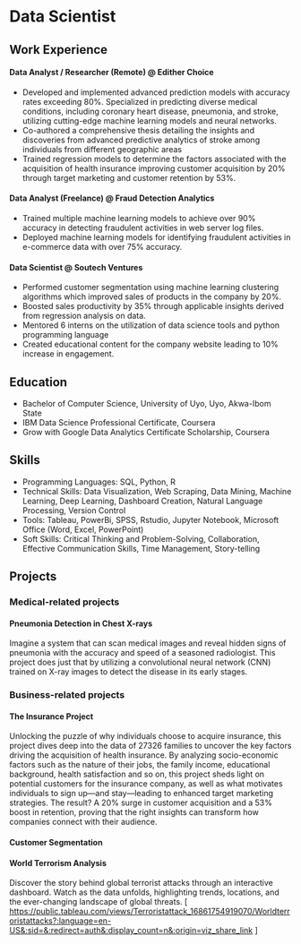 # Data Scientist

## Work Experience
#### Data Analyst / Researcher (Remote) @ Edither Choice
* Developed and implemented advanced prediction models with accuracy rates exceeding 80%. Specialized in predicting diverse medical conditions, including coronary heart disease, pneumonia, and stroke, utilizing cutting-edge machine learning models and neural networks. 
* Co-authored a comprehensive thesis detailing the insights and discoveries from advanced predictive analytics of stroke among individuals from different geographic areas
* Trained regression models to determine the factors associated with the acquisition of health insurance improving customer acquisition by 20% through target marketing and customer retention by 53%.

#### Data Analyst (Freelance) @ Fraud Detection Analytics
* Trained multiple machine learning models to achieve over 90% accuracy in detecting fraudulent activities in web server log files.
* Deployed machine learning models for identifying fraudulent activities in e-commerce data with over 75% accuracy.

#### Data Scientist @ Soutech Ventures
* Performed customer segmentation using machine learning clustering algorithms which improved sales of products in the company by 20%. 
* Boosted sales productivity by 35% through applicable insights derived from regression analysis on data. 
* Mentored 6 interns on the utilization of data science tools and python programming language
* Created educational content for the company website leading to 10% increase in engagement. 

## Education
* Bachelor of Computer Science, University of Uyo, Uyo, Akwa-Ibom State 
* IBM Data Science Professional Certificate, Coursera 
* Grow with Google Data Analytics Certificate Scholarship, Coursera 

## Skills
* Programming Languages: SQL, Python, R
* Technical Skills: Data Visualization, Web Scraping, Data Mining, Machine Learning, Deep Learning, Dashboard Creation, Natural Language Processing, Version Control
* Tools: Tableau, PowerBi, SPSS, Rstudio, Jupyter Notebook, Microsoft Office (Word, Excel, PowerPoint)
* Soft Skills: Critical Thinking and Problem-Solving, Collaboration, Effective Communication Skills, Time Management, Story-telling

## Projects
### Medical-related projects
#### Pneumonia Detection in Chest X-rays
Imagine a system that can scan medical images and reveal hidden signs of pneumonia with the accuracy and speed of a seasoned radiologist. This project does just that by utilizing a convolutional neural network (CNN) trained on X-ray images to detect the disease in its early stages.
### Business-related projects
#### The Insurance Project
Unlocking the puzzle of why individuals choose to acquire insurance, this project dives deep into the data of 27326 families to uncover the key factors driving the acquisition of health insurance. By analyzing socio-economic factors such as the nature of their jobs, the family income, educational background, health satisfaction and so on, this project sheds light on potential customers for the insurance company, as well as what motivates individuals to sign up—and stay—leading to enhanced target marketing strategies. The result? A 20% surge in customer acquisition and a 53% boost in retention, proving that the right insights can transform how companies connect with their audience.
#### Customer Segmentation

#### World Terrorism Analysis
Discover the story behind global terrorist attacks through an interactive dashboard. Watch as the data unfolds, highlighting trends, locations, and the ever-changing landscape of global threats.
[ https://public.tableau.com/views/Terroristattack_16861754919070/Worldterroristattacks?:language=en-US&:sid=&:redirect=auth&:display_count=n&:origin=viz_share_link ]
